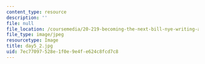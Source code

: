 ```yaml
---
content_type: resource
description: ''
file: null
file_location: /coursemedia/20-219-becoming-the-next-bill-nye-writing-and-hosting-the-educational-show-january-iap-2015/7ec77097528e1f0e9e4fe624c8fcd7c8_day5_2.jpg
file_type: image/jpeg
resourcetype: Image
title: day5_2.jpg
uid: 7ec77097-528e-1f0e-9e4f-e624c8fcd7c8
---
```

